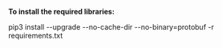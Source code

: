 
**To install the required libraries:**

pip3 install --upgrade --no-cache-dir --no-binary=protobuf -r requirements.txt